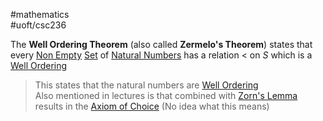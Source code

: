 #mathematics  
#uoft/csc236 

The **Well Ordering Theorem** (also called **Zermelo's Theorem**) states that every [Non Empty](Non%20Empty.md) [Set](../../Mathematics/MAT223%20Notes/Set.md) of [Natural Numbers](Natural%20Numbers) has a relation < on $S$ which is a [Well Ordering](Well%20Ordering.md)

> This states that the natural numbers are [Well Ordering](Well%20Ordering.md)  
> Also mentioned in lectures is that combined with [Zorn's Lemma](Zorn's%20Lemma) results in the [Axiom of Choice](Axiom%20of%20Choice) (No idea what this means)